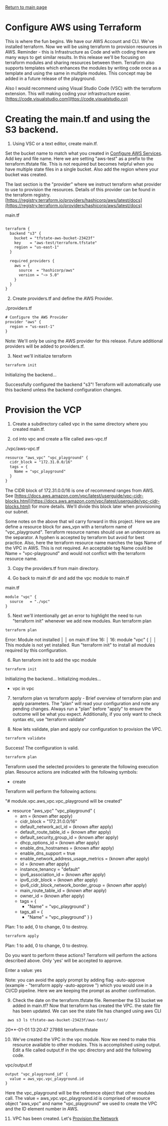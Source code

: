[Return to main page](../README.md)

# Configure AWS using Terraform


This is where the fun begins.  We have our AWS Account and CLI. We've installed terraform. Now we will be using terraform to provision resources in AWS.  Reminder - this is Infrastructure as Code and with coding there are many ways to get similar results. In this release we'll be focusing on terraform modules and sharing resources between them.  Terraform also supports templates which enhances the modules by writing code once as a template and using the same in multiple modules. This concept may be added in a future release of the playground. 

Also I would recommend using Visual Studio Code (VSC) with the terraform extension. This will making coding your  infrastructure easier.  [https://code.visualstudio.com](ttps://code.visualstudio.co)


#  Creating the main.tf and using the S3 backend. 

1. Using VSC or a text editor, create main.tf.

Set the bucket name to match what you created in  [Configure AWS Services](./Configure-AWS-Services.md). Add  key and file name. Here we are setting "aws-test" as a prefix to the terraform.tfstate file. This is not required but becomes helpful when you have multiple state files in a single bucket. Also add the region where your bucket was created.

The last section is the "provider" where we instruct terraform what provider to use to provision the resources. Details of this provider can be found in the terraform registry. [https://registry.terraform.io/providers/hashicorp/aws/latest/docs](https://registry.terraform.io/providers/hashicorp/aws/latest/docs)

main.tf
```diff

terraform {
  backend "s3" {
    bucket = "tfstate-aws-bucket-23423f"
    key    = "aws-test/terraform.tfstate"
    region = "us-east-1"
  }

  required_providers {
    aws = {
      source  = "hashicorp/aws"
      version = "~> 5.0"
    }
  }
}

```
2. Create providers.tf and define the AWS Provider.

./providers.tf
```diff
# Configure the AWS Provider
provider "aws" {
  region = "us-east-1"
}
```

Note: We'll only be using the AWS provider for this release. Future additional providers will be added to providers.tf. 

3. Next we'll initialize terraform

```diff
terraform init

```
Initializing the backend...

Successfully configured the backend "s3"! Terraform will automatically
use this backend unless the backend configuration changes.

# Provision the VCP

1. Create a subdirectory called vpc in the same directory where you created main.tf.


2. cd into vpc and create a file called aws-vpc.tf

./vpc/aws-vpc.tf

```diff
resource "aws_vpc" "vpc_playground" {
  cidr_block = "172.31.0.0/16"
  tags = {
    Name = "vpc_playground"
  }
}

```

The CIDR block of 172.31.0.0/16 is one of recommend ranges from AWS. See [https://docs.aws.amazon.com/vpc/latest/userguide/vpc-cidr-blocks.html](https://docs.aws.amazon.com/vpc/latest/userguide/vpc-cidr-blocks.html) for more details.  We'll divide this block later when provisioning our subnet. 


Some notes on the above that wil carry forward in this project. Here we are define a resource block for aws_vpn with a terraform name of "vpc_playground". Terraform resource names should use an underscore as the separator. A hyphen is accepted by terraform but avoid for best practice. Also, here the terraform resource name marches the tags Name of the VPC in AWS. This is not required. An acceptable tag Name could be Name = "vpc-playground" and would not conflict with the terraform resource name. 

3. Copy the providers.tf from main directory. 


4. Go back to main.tf dir and add the vpc module to main.tf

main.tf

```diff
module "vpc" {
  source   = "./vpc"
}

```


5. Next we'll intentionally get an error to highlight the need to run "terraform init" whenever we add new modules.  Run terraform plan

```diff
terraform plan

```
Error: Module not installed
│ 
│   on main.tf line 16:
│   16: module "vpc" {
│ 
│ This module is not yet installed. Run "terraform init" to install all modules required by this configuration.


6. Run terraform init to add the vpc module

```diff
terraform init

```

Initializing the backend...
Initializing modules...
- vpc in vpc


7. terraform plan vs terraform apply - Brief overview of terraform plan and apply parameters. The "plan" will read your configuration and note any pending changes. Always run a "plan" before "apply" to ensure the outcome will be what you expect. Additionally, if you only want to check syntax etc, use "terraform validate"


8. Now lets validate, plan and apply our configuration to provision the VPC. 

```diff
terraform validate

```
Success! The configuration is valid.

```diff
terraform plan

```

Terraform used the selected providers to generate the following execution plan. Resource actions are indicated with
the following symbols:
  + create

Terraform will perform the following actions:

  "# module.vpc.aws_vpc.vpc_playground will be created"
  + resource "aws_vpc" "vpc_playground" {
      + arn                                  = (known after apply)
      + cidr_block                           = "172.31.0.0/16"
      + default_network_acl_id               = (known after apply)
      + default_route_table_id               = (known after apply)
      + default_security_group_id            = (known after apply)
      + dhcp_options_id                      = (known after apply)
      + enable_dns_hostnames                 = (known after apply)
      + enable_dns_support                   = true
      + enable_network_address_usage_metrics = (known after apply)
      + id                                   = (known after apply)
      + instance_tenancy                     = "default"
      + ipv6_association_id                  = (known after apply)
      + ipv6_cidr_block                      = (known after apply)
      + ipv6_cidr_block_network_border_group = (known after apply)
      + main_route_table_id                  = (known after apply)
      + owner_id                             = (known after apply)
      + tags                                 = {
          + "Name" = "vpc_playground"
        }
      + tags_all                             = {
          + "Name" = "vpc_playground"
        }
    }

Plan: 1 to add, 0 to change, 0 to destroy.

```diff
terraform apply

```

Plan: 1 to add, 0 to change, 0 to destroy.

Do you want to perform these actions?
  Terraform will perform the actions described above.
  Only 'yes' will be accepted to approve.

  Enter a value: yes

Note: you can avoid the apply prompt by adding flag -auto-approve  (example - "terraform apply -auto-approve ") which you would use in a CI/CD pipeline. Here we are keeping the prompt as another confirmation. 


9. Check the date on the terraform.tfstate file. Remember the S3 bucket we added in main.tf? Now that terraform has created the VPC. the state file has been updated. We can see the state file has changed using aws CLI

```diff
 aws s3 ls tfstate-aws-bucket-23423f/aws-test/
```

20**-01-01 13:20:47      27988 terraform.tfstate


10. We've created the VPC in the vpc module. Now we need to make this resource available to other modules. This is accomplished using output.  Edit a file called output.tf in the vpc directory and add the following code.

vpc/output.tf

```diff
output "vpc_playground_id" {
  value = aws_vpc.vpc_playground.id
}
```

Here the vpc_playground will be the reference object that other modules call. The value = aws_vpc.vpc_playground.id is comprised of resource object "aws_vpc"  and name "vpc_playground" we used to create the VPC and the ID element number in AWS. 


11. VPC has been created. Let's [Provision the Network](./Provision-AWS-Network.md)
